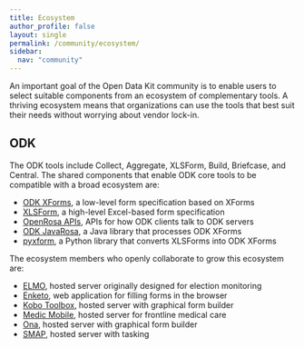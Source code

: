 ```yaml
---
title: Ecosystem
author_profile: false
layout: single
permalink: /community/ecosystem/
sidebar:
  nav: "community"
---
```


An important goal of the Open Data Kit community is to enable users to select suitable components from an ecosystem of complementary tools. A thriving ecosystem means that organizations can use the tools that best suit their needs without worrying about vendor lock-in.

## ODK
The ODK tools include Collect, Aggregate, XLSForm, Build, Briefcase, and Central. The shared components that enable ODK core tools to be compatible with a broad ecosystem are:
* [ODK XForms](https://opendatakit.github.io/xforms-spec/), a low-level form specification based on XForms
* [XLSForm](http://xlsform.org), a high-level Excel-based form specification
* [OpenRosa APIs](https://docs.opendatakit.org/openrosa/), APIs for how ODK clients talk to ODK servers
* [ODK JavaRosa](https://github.com/opendatakit/javarosa), a Java library that processes ODK XForms
* [pyxform](https://github.com/xlsform/pyxform), a Python library that converts XLSForms into ODK XForms

The ecosystem members who openly collaborate to grow this ecosystem are:
* [ELMO](http://getelmo.org), hosted server originally designed for election monitoring
* [Enketo](https://enketo.org), web application for filling forms in the browser
* [Kobo Toolbox](http://www.kobotoolbox.org), hosted server with graphical form builder
* [Medic Mobile](https://medicmobile.org), hosted server for frontline medical care
* [Ona](https://ona.io), hosted server with graphical form builder
* [SMAP](https://www.smap.com.au), hosted server with tasking
